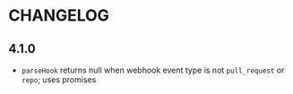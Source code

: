 # CHANGELOG

## 4.1.0

  * `parseHook` returns null when webhook event type is not `pull_request` or `repo`; uses promises
